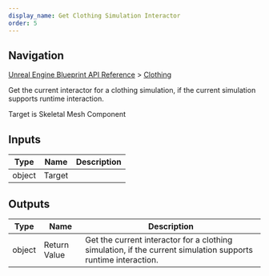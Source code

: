 ```yaml
---
display_name: Get Clothing Simulation Interactor
order: 5
---
```

## Navigation

[Unreal Engine Blueprint API Reference](https://dev.epicgames.com/documentation/en-us/unreal-engine/BlueprintAPI) > [Clothing](https://dev.epicgames.com/documentation/en-us/unreal-engine/BlueprintAPI/Clothing)

Get the current interactor for a clothing simulation, if the current simulation supports runtime interaction.

Target is Skeletal Mesh Component

## Inputs

| Type | Name | Description |
| --- | --- | --- |
| object | Target |  |

## Outputs

| Type | Name | Description |
| --- | --- | --- |
| object | Return Value | Get the current interactor for a clothing simulation, if the current simulation supports runtime interaction. |
